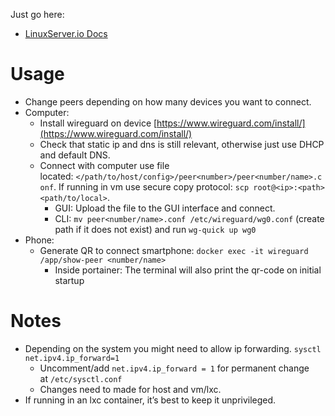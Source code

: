 Just go here:

- [LinuxServer.io Docs](https://docs.linuxserver.io/images/docker-wireguard/)

# Usage

- Change peers depending on how many devices you want to connect.
- Computer:
  - Install wireguard on device [https://www.wireguard.com/install/](https://www.wireguard.com/install/)
  - Check that static ip and dns is still relevant, otherwise just use DHCP and default DNS.
  - Connect with computer use file located: `</path/to/host/config>/peer<number>/peer<number/name>.conf`. If running in vm use secure copy protocol: `scp root@<ip>:<path> <path/to/local>`.
    - GUI: Upload the file to the GUI interface and connect.
    - CLI: `mv peer<number/name>.conf /etc/wireguard/wg0.conf` (create path if it does not exist) and run `wg-quick up wg0`
- Phone:
  - Generate QR to connect smartphone: `docker exec -it wireguard /app/show-peer <number/name>`
    - Inside portainer: The terminal will also print the qr-code on initial startup

# Notes

- Depending on the system you might need to allow ip forwarding. `sysctl net.ipv4.ip_forward=1`
  - Uncomment/add `net.ipv4.ip_forward = 1` for permanent change at `/etc/sysctl.conf`
  - Changes need to made for host and vm/lxc.
- If running in an lxc container, it’s best to keep it unprivileged.
